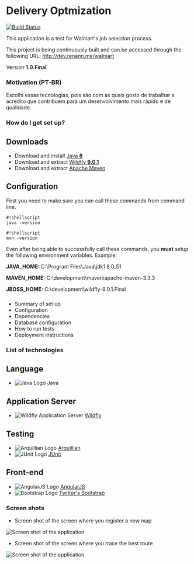 # Delivery Optmization #

[![Build Status](http://build.renann.me/buildStatus/icon?job=DeliveryOptimization)](http://build.renann.me/job/DeliveryOptimization/)

This application is a test for Walmart's job selection process.

This project is being continuously built and can be accessed through the following URL: http://dev.renann.me/walmart

Version **1.0.Final**

### Motivation (PT-BR) ###

Escolhi essas tecnologias, pois são com as quais gosto de trabalhar e acredito que contribuem para um desenvolvimento mais rápido e de qualidade.

### How do I get set up? ###

## Downloads ##


* Download and install [Java **8**](http://www.oracle.com/technetwork/java/javase/downloads/jdk8-downloads-2133151.html)
* Download and extract [Wildfly **9.0.1**](http://download.jboss.org/wildfly/9.0.1.Final/wildfly-9.0.1.Final.zip)
* Download and extract [Apache Maven](http://apache.osuosl.org/maven/maven-3/3.3.3/binaries/apache-maven-3.3.3-bin.zip)


## Configuration ##

First you need to make sure you can call these commands from command line.

```
#!shellscript
java -version
```


```
#!shellscript
mvn -version
```

Even after being able to successfully call these commands, you **must** setup the following environment variables. Example:

**JAVA_HOME:** C:\Program Files\Java\jdk1.8.0_51

**MAVEN_HOME:** C:\development\maven\apache-maven-3.3.3

**JBOSS_HOME:**  C:\development\wildfly-9.0.1.Final

###

* Summary of set up
* Configuration
* Dependencies
* Database configuration
* How to run tests
* Deployment instructions

### List of technologies ###

## Language ##

* ![Java Logo](http://www.oracle.com/ocom/groups/public/@otn/documents/digitalasset/2034284.png) Java 

## Application Server ##

* ![Wildfly Application Server](https://www.jboss.org/dms/wildfly_splash/splash_wildflylogo_small.png) [Wildfly](http://wildfly.org/)

## Testing ##

* ![Arquillian Logo](http://arquillian.org/images/arquillian-icon-s.png?1438819492) [Arquillian](http://arquillian.org/)
* ![JUnit Logo](http://junit.org/images/junit-logo.png) [JUnit](http://junit.org)
## Front-end ##

* ![AngularJS Logo](https://angularjs.org/img/AngularJS-small.png) [AngularJS](http://angularjs.org)
* ![Bootstrap Logo](http://s10.postimg.org/mi11u4eg5/bootstrap.png) [Twitter's Bootstrap](http://getbootstrap.com/)

### Screen shots ###

* Screen shot of the screen where you register a new map

![Screen shot of the application](http://s16.postimg.org/406y2sg05/print_test_1.png)

* Screen shot of the screen where you trace the best route

![Screen shot of the application](http://s16.postimg.org/8nd04k3d1/print_test_2.png)